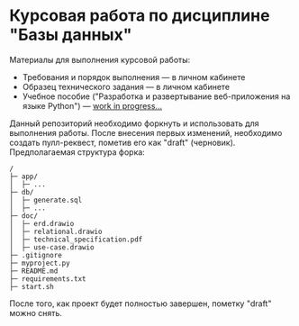 # Курсовая работа по дисциплине "Базы данных"

Материалы для выполнения курсовой работы:

* Требования и порядок выполнения &mdash; в личном кабинете
* Образец технического задания &mdash; в личном кабинете
* Учебное пособие ("Разработка и развертывание веб-приложения на языке Python") &mdash; [work in progress...](https://github.com/db-course/course-project-manual/blob/master/index.rst)

Данный репозиторий необходимо форкнуть и использовать для выполнения работы. После внесения первых изменений, необходимо создать пулл-реквест, пометив его как "draft" (черновик). Предполагаемая структура форка:

    /
    ├─ app/
    │  ├─ ...
    ├─ db/
    │  ├─ generate.sql
    │  ├─ ...    
    ├─ doc/
    │  ├─ erd.drawio
    │  ├─ relational.drawio
    │  ├─ technical_specification.pdf
    │  ├─ use-case.drawio
    ├─ .gitignore
    ├─ myproject.py
    ├─ README.md
    ├─ requirements.txt
    ├─ start.sh

После того, как проект будет полностью завершен, пометку "draft" можно снять.